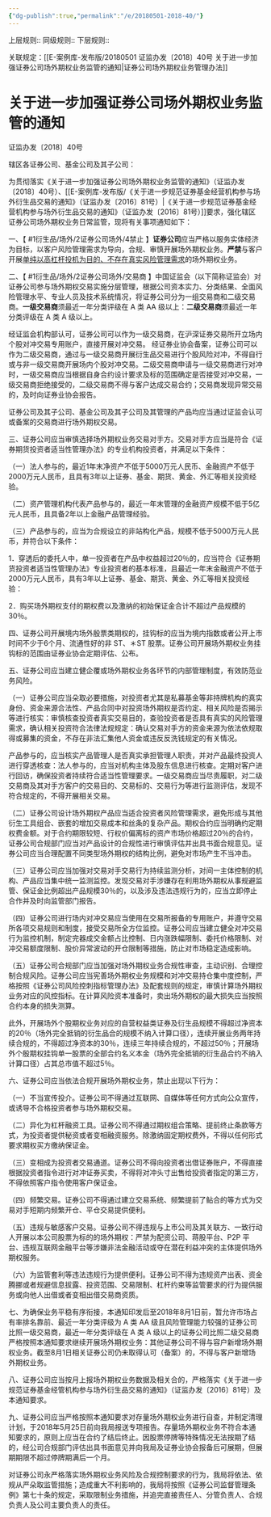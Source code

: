 ```yaml
---
{"dg-publish":true,"permalink":"/e/20180501-2018-40/"}
---
```


上层规则:: 
同级规则::
下层规则::

关联规定：[[E-案例库-发布版/20180501 证监办发〔2018〕40号 关于进一步加强证券公司场外期权业务监管的通知\|证券公司场外期权业务管理办法]]
# 关于进一步加强证券公司场外期权业务监管的通知

证监办发〔2018〕40号

辖区各证券公司、基金公司及其子公司：  

为贯彻落实《关于进一步加强证券公司场外期权业务监管的通知》（证监办发〔2018〕40号）、[[E-案例库-发布版/《关于进一步规范证券基金经营机构参与场外衍生品交易的通知》（证监办发〔2016〕81号）\|《关于进一步规范证券基金经营机构参与场外衍生品交易的通知》（证监办发〔2016〕81号）]]要求，强化辖区证券公司场外期权业务日常监管，现将有关事项通知如下：  

一、【 #1衍生品/场外/2证券公司场外/4禁止  】**证券公司**应当严格以服务实体经济为目标，以客户风险管理需求为导向，合规、审慎开展场外期权业务。**严禁**与客户开展<u>单纯以高杠杆投机为目的、不存在真实风险管理需求</u>的场外期权业务。  

二、【 #1衍生品/场外/2证券公司场外/交易商  】中国证监会（以下简称证监会）对证券公司参与场外期权交易实施分层管理，根据公司资本实力、分类结果、全面风险管理水平、专业人员及技术系统情况，将证券公司分为一组交易商和二级交易商。**一级交易商**须最近一年分类评级在 A 类 AA 级以上：**二级交易商**须最近一年分类评级在 A 类 A 级以上。  

经证监会机构部认可，证券公司可以作为一级交易商，在沪深证券交易所开立场内个股对冲交易专用账户，直接开展对冲交易。
经证券业协会备案，证券公司可以作为二级交易商，通过与一级交易商开展衍生品交易进行个股风险对冲，不得自行或与非一级交易商开展场内个股对冲交易。二级交易商申请与一级交易商进行对冲时，一级交易商应当根据自身合约设计要求及标的范围确定是否接受对冲交易，一级交易商拒绝接受的，二级交易商不得与客户达成交易合约；交易商发现异常交易的，及时向证券业协会报告。  

证券公司及其子公司、基金公司及其子公司及其管理的产品均应当通过证监会认可或备案的交易商进行场外期权交易。  

三、证券公司应当审慎选择场外期权业务交易对手方。交易对手方应当是符合《证券期货投资者适当性管理办法》的专业机构投资者，并满足以下条件：

（一）法人参与的，最近1年末净资产不低于5000万元人民币、金融资产不低于2000万元人民币，且具有3年以上证券、基金、期货、黄金、外汇等相关投资经验。

（二）资产管理机构代表产品参与的，最近一年末管理的金融资产规模不低于5亿元人民币，且具备2年以上金融产品管理经验。  

（三）产品参与的，应当为合规设立的非站构化产品，规模不低于5000万元人民币，并符合以下条件：  

1．穿透后的委托人中，单一投资者在产品中权益超过20％的，应当符合《证券期货投资者适当性管理办法》专业投资者的基本标准，且最近一年末金融资产不低于2000万元人民币，具有3年以上证券、基金、期货、黄金、外汇等相关投资经验：  

2．购买场外期权支付的期权费以及激纳的初始保证金合计不超过产品规模的30％。  

四、证券公司开展境内场外殷票类期权的，挂钩标的应当为境内指数或者公开上市时间不少于6个月、流通性好的非 ST、＊ST 股票。证券公司开展场外期权业务挂钩标的范围由证券业协会定期评估、公布。  

五、证券公司应当建立健企覆或场外期权业务各环节的内部管理制度，有效防范业务风险。  

（一）证券公司应当朵取必要措施，对投资者尤其是私募基金等非持牌机构的真实身份、资金来源合法性、产品合同中对投资场外期权是否约定、相关风险是否揭示等进行核实：审慎核查投资者真实交易目的，查验投资者是否具有真实的风险管理需求，确认相关投资符合法律法规规定：确认交易对手方的资金来源为依法依规取得或募集的资金，不存在非法汇集他人资金或违反反洗钱规定的有关情况。  

产品参与的，应当核实产品管理人是否真实承担管理人职责，并对产品最终投资人进行穿透核查：法人参与的，应当对机构主体及股东信息进行核查。定期对客户进行回访，确保投资者持续符合适当性管理要求。一级交易商应当尽责履职，对二级交易商及其对手方客户的交易目的、交易标的、交易行为等进行监测评估，发现不符合规定的，不得开展相关交易。  

（二）证券公司设计场外期权产品应当适合投资者风险管理需求，避免形成与其他衍生工具组合、嵌套的增加交易成本和丝条的复杂产品。期权合约应当明确约定期权费金额。对于合约期限较短、行权价偏离标的资产市场价格超过20％的合约，证券公司合规部门应当对产品设计的合规性进行审慎评估并出具书面合规意见。证券公司应当合理配置不同类型场外期权的结构比例，避免对市场产生不当冲击。  

（三）证券公司应当加强对交易对手交易行为持续监测分析，对间一主体控制的机构、产品应当集中统一监测监控。发现交易对手涉嫌存在利用场外期权从事规避监管、保证金比例超出产品规模30％的，以及涉及违法违规行为的，应当立即停止合作并及时向监管部门报告。  

（四）证券公司进行场内对冲交易应当使用在交易所报备的专用账户，并遵守交易所各项交易规则和制度，接受交易所全方位监控。证券公司应当建立健全对冲交易行为监控机制，制定完器成交金额占比控制、日内涨跌幅限制、委托价格限制、对冲交易额度限制、股价异常波动的开仓限制等措施，防止对市场稳定造成影响。  

（五）证券公司合规部门应当加强对场外期权业务合规性审查，主动识别、合理控制合规风险。证券公司应当宪善场外期权业务规模和对冲交易持仓集中度控制，严格按照《证券公司风险控刺指标管理办法》及配套规则的规定，审慎计算场外期权业务对应的风控指标。在计算风险资本准备时，卖出场外期权的最大损失应当按照合约本身的损失测算。  

此外，开展场外个股期权业务对应的自营权益类证券及衍生品规模不得超过净资本的20％（场外完全抵销的衍生品合的规模不纳入计算口径），连续开展业务两年持续合规的，不得超过净资本的30％，连续三年持续合规的，不超过50％；开展场外个殷期权挂钩单一股票的全部合约名义本金（场外完全抵销的衍生品合约不纳入计算口径）占其总市值不超过5％。  

六、证券公司应当依法合规开展场外期权业务，禁止出现以下行为：  

（一）不当宣传投介。证券公司不得通过互联网、自媒体等任何方式向公众宣传，或诱导不合格投资者参与场外期权交易。  

（二）异化为杠杆融资工具。证券公司不得通过期权组合策略、提前终止条款等方式，为投资者提供秘资或者变相融资服务。除激纳固定期权费外，不得以任何形式要求期权买方缴纳保证金。  

（三）变相成为投资者交易通道。证券公司不得向投资者出借证券账户，不得直接根据投资者指令进行对冲证券买卖，不得将对冲头寸出售给投资者指定的第三方，不得依照客户指令使用客户保证金。  

（四）频繁交易。证券公司不得通过建立交易系统、频繁提前了鲇合的等方式为交易对手短期内频繁开仓、平仓交易提供便利。  

（五）违规与敏感客户交易。证券公司不得违规与上市公司及其关联方、一致行动人开展以本公司股票为标的的场外期权：严禁为配资公司、蒋股平台、P2P 平台、违规互联网金融平台等涉嫌非法金融活动或夺在潜在利益冲突的主体提供场外期权服务。  

（六）为监管套利等违法违规行为提供便利。证券公司不得为违规资产出表、资金腾挪或者规避信息拔露、投资范围、交易限制、杠杆约束等监管要求的行为提供服务或向他人出借或者变相出借交易商资质。  

七、为确保业务平稳有序衔接，本通知印发后至2018年8月1日前，暂允许市场占有率排名靠前、最近一年分类评级为 A 类 AA 级且风险管理能力较强的证券公司比照一级交易商，最近一年分类评级在 A 类 A 级以上的证券公司比照二级交易商严格按照本通知要求继续开展场外期权业务：其他证券公司不得与容户新增场外期权业务。截至8月1日相关证券公司仍未取得认可（备案）的，不得与客户新增场外期权业务。  

八、证券公司应当按月上报场外期权业务数据及相关合的，严格落实《关于进一步规范证券基金经管机构参与场外衍生品交易的通知》（证监办发〔2016〕81号）及本通知要求。  

九、证券公司应当严格按照本通知要求对存量场外期权业务进行自查，并制定清理计划，于2018年5月25日前向我局报送专项报告。存量场外期权业务不符合本通知要求的，原则上应当在合约了结后终止。因股票停牌等特殊情况无法按期了结的，经公司合规部门评估出具书面意见并向我局及证券业协会报备后可展期，但展期期限不超过停牌期满后一个月。  

对证券公司永严格落实场外期权业务风险及合规控制要求的行为，我局将依法、依规从严朵取监管措施；造成重大不利影响的，我局将按照《证券公司监督管理条例》第七十条的规定，采取限制业务措施，并追完直接责任人、分管负责人、合规负责人及公司主要负责人的责任。  
